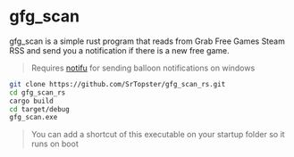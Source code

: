 # gfg_scan
gfg_scan is a simple rust program that reads from Grab Free Games Steam RSS and send you a notification if there is a new free game.
> Requires [notifu](https://www.paralint.com/projects/notifu/) for sending balloon notifications on windows
```bash
git clone https://github.com/SrTopster/gfg_scan_rs.git
cd gfg_scan_rs
cargo build
cd target/debug
gfg_scan.exe
```
> You can add a shortcut of this executable on your startup folder so it runs on boot